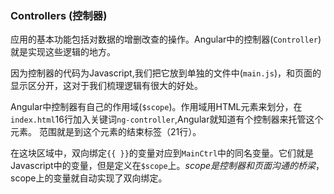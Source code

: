 ### Controllers (控制器)

应用的基本功能包括对数据的增删改查的操作。Angular中的控制器(```Controller```)就是实现这些逻辑的地方。

因为控制器的代码为Javascript,我们把它放到单独的文件中(```main.js```)，和页面的显示区分开，这对于我们梳理逻辑有很大的好处。

Angular中控制器有自己的作用域(```$scope```)。作用域用HTML元素来划分，在```index.html```16行加入关键词```ng-controller```,Angular就知道有个控制器来托管这个元素。
范围就是到这个元素的结束标签（21行）。

在这块区域中，双向绑定```{{ }}```的变量对应到```MainCtrl```中的同名变量。它们就是Javascript中的变量，但是定义在```$scope```上。$scope是控制器和页面沟通的桥梁，$scope上的变量就自动实现了双向绑定。


